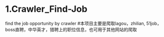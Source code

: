 # 1.Crawler_Find-Job
find the job opportunity by crawler
#本项目主要是爬取lagou，zhilian, 51job，boss直聘，中华英才，猎聘上的职位信息，也可用于其他网站的爬取
